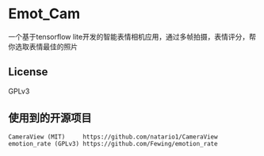 # Emot_Cam

 一个基于tensorflow lite开发的智能表情相机应用，通过多帧拍摄，表情评分，帮你选取表情最佳的照片

## License

GPLv3

## 使用到的开源项目

```
CameraView (MIT)     https://github.com/natario1/CameraView      
emotion_rate (GPLv3) https://github.com/Fewing/emotion_rate
```

